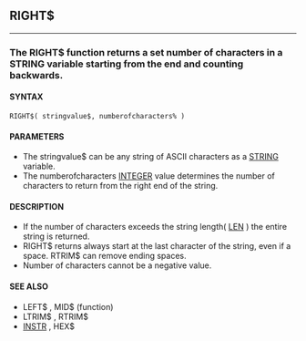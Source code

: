 ## RIGHT$
---

### The RIGHT$ function returns a set number of characters in a STRING variable starting from the end and counting backwards.

#### SYNTAX

`RIGHT$( stringvalue$, numberofcharacters% )`

#### PARAMETERS
* The stringvalue$ can be any string of ASCII characters as a [STRING](./STRING.md) variable.
* The numberofcharacters [INTEGER](./INTEGER.md) value determines the number of characters to return from the right end of the string.


#### DESCRIPTION
* If the number of characters exceeds the string length( [LEN](./LEN.md) ) the entire string is returned.
* RIGHT$ returns always start at the last character of the string, even if a space. RTRIM$ can remove ending spaces.
* Number of characters cannot be a negative value.


#### SEE ALSO
* LEFT$ , MID$ (function)
* LTRIM$ , RTRIM$
* [INSTR](./INSTR.md) , HEX$
